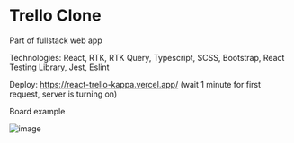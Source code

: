 # Trello Clone

Part of fullstack web app

Technologies: React, RTK, RTK Query, Typescript, SCSS, Bootstrap, React Testing Library, Jest, Eslint

Deploy: https://react-trello-kappa.vercel.app/ (wait 1 minute for first request, server is turning on)

Board example

![image](https://github.com/jetie000/react-trello/assets/126812090/97c2a6b8-0eee-42f0-b20b-34195f98c407)
